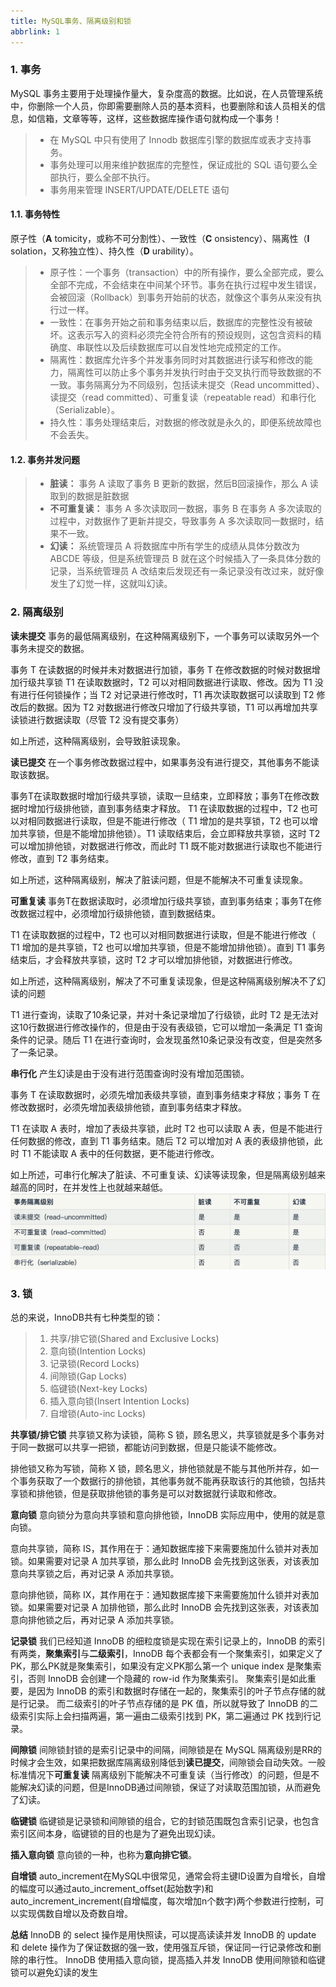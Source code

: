 ```yaml
---
title: MySQL事务、隔离级别和锁
abbrlink: 1
---
```

### 1. 事务
MySQL 事务主要用于处理操作量大，复杂度高的数据。比如说，在人员管理系统中，你删除一个人员，你即需要删除人员的基本资料，也要删除和该人员相关的信息，如信箱，文章等等，这样，这些数据库操作语句就构成一个事务！
>* 在 MySQL 中只有使用了 Innodb 数据库引擎的数据库或表才支持事务。
>* 事务处理可以用来维护数据库的完整性，保证成批的 SQL 语句要么全部执行，要么全部不执行。
>* 事务用来管理 INSERT/UPDATE/DELETE 语句   

#### 1.1. 事务特性
原子性（**A** tomicity，或称不可分割性）、一致性（**C** onsistency）、隔离性（**I** solation，又称独立性）、持久性（**D** urability）。
>* 原子性：一个事务（transaction）中的所有操作，要么全部完成，要么全部不完成，不会结束在中间某个环节。事务在执行过程中发生错误，会被回滚（Rollback）到事务开始前的状态，就像这个事务从来没有执行过一样。
>* 一致性：在事务开始之前和事务结束以后，数据库的完整性没有被破坏。这表示写入的资料必须完全符合所有的预设规则，这包含资料的精确度、串联性以及后续数据库可以自发性地完成预定的工作。
>* 隔离性：数据库允许多个并发事务同时对其数据进行读写和修改的能力，隔离性可以防止多个事务并发执行时由于交叉执行而导致数据的不一致。事务隔离分为不同级别，包括读未提交（Read uncommitted）、读提交（read committed）、可重复读（repeatable read）和串行化（Serializable）。
>* 持久性：事务处理结束后，对数据的修改就是永久的，即便系统故障也不会丢失。

#### 1.2. 事务并发问题
>* **脏读：** 事务 A 读取了事务 B 更新的数据，然后B回滚操作，那么 A 读取到的数据是脏数据
>* **不可重复读：** 事务 A 多次读取同一数据，事务 B 在事务 A 多次读取的过程中，对数据作了更新并提交，导致事务 A 多次读取同一数据时，结果不一致。
>* **幻读：** 系统管理员 A 将数据库中所有学生的成绩从具体分数改为 ABCDE 等级，但是系统管理员 B 就在这个时候插入了一条具体分数的记录，当系统管理员 A 改结束后发现还有一条记录没有改过来，就好像发生了幻觉一样，这就叫幻读。

### 2. 隔离级别
**读未提交**
事务的最低隔离级别，在这种隔离级别下，一个事务可以读取另外一个事务未提交的数据。
 
事务 T 在读数据的时候并未对数据进行加锁，事务 T 在修改数据的时候对数据增加行级共享锁
T1 在读取数据时，T2 可以对相同数据进行读取、修改。因为 T1 没有进行任何锁操作；当 T2 对记录进行修改时，T1 再次读取数据可以读取到 T2 修改后的数据。因为 T2  对数据进行修改只增加了行级共享锁，T1 可以再增加共享读锁进行数据读取（尽管 T2 没有提交事务）

如上所述，这种隔离级别，会导致脏读现象。

**读已提交**
在一个事务修改数据过程中，如果事务没有进行提交，其他事务不能读取该数据。

事务T在读取数据时增加行级共享锁，读取一旦结束，立即释放；事务T在修改数据时增加行级排他锁，直到事务结束才释放。
T1 在读取数据的过程中，T2 也可以对相同数据进行读取，但是不能进行修改（ T1 增加的是共享锁，T2 也可以增加共享锁，但是不能增加排他锁）。T1 读取结束后，会立即释放共享锁，这时 T2 可以增加排他锁，对数据进行修改，而此时 T1 既不能对数据进行读取也不能进行修改，直到 T2 事务结束。

如上所述，这种隔离级别，解决了脏读问题，但是不能解决不可重复读现象。

**可重复读**
事务T在数据读取时，必须增加行级共享锁，直到事务结束；事务T在修改数据过程中，必须增加行级排他锁，直到数据结束。

T1 在读取数据的过程中，T2 也可以对相同数据进行读取，但是不能进行修改（ T1 增加的是共享锁，T2 也可以增加共享锁，但是不能增加排他锁）。直到 T1 事务结束后，才会释放共享锁，这时 T2 才可以增加排他锁，对数据进行修改。

如上所述，这种隔离级别，解决了不可重复读现象，但是这种隔离级别解决不了幻读的问题

T1 进行查询，读取了10条记录，并对十条记录增加了行级锁，此时 T2 是无法对这10行数据进行修改操作的，但是由于没有表级锁，它可以增加一条满足 T1 查询条件的记录。随后 T1 在进行查询时，会发现虽然10条记录没有改变，但是突然多了一条记录。

**串行化**
产生幻读是由于没有进行范围查询时没有增加范围锁。

事务 T 在读取数据时，必须先增加表级共享锁，直到事务结束才释放；事务 T 在修改数据时，必须先增加表级排他锁，直到事务结束才释放。

T1 在读取 A 表时，增加了表级共享锁，此时 T2 也可以读取 A 表，但是不能进行任何数据的修改，直到 T1 事务结束。随后 T2 可以增加对 A 表的表级排他锁，此时 T1 不能读取 A 表中的任何数据，更不能进行修改。

如上所述，可串行化解决了脏读、不可重复读、幻读等读现象，但是隔离级别越来越高的同时，在并发性上也就越来越低。
![隔离级别](2018122201/20181222203726.png)

### 3. 锁
总的来说，InnoDB共有七种类型的锁：
>1. 共享/排它锁(Shared and Exclusive Locks)
>2. 意向锁(Intention Locks)
>3. 记录锁(Record Locks)
>4. 间隙锁(Gap Locks)
>5. 临键锁(Next-key Locks)
>6. 插入意向锁(Insert Intention Locks)
>7. 自增锁(Auto-inc Locks)

**共享锁/排它锁**
共享锁又称为读锁，简称 S 锁，顾名思义，共享锁就是多个事务对于同一数据可以共享一把锁，都能访问到数据，但是只能读不能修改。

排他锁又称为写锁，简称 X 锁，顾名思义，排他锁就是不能与其他所并存，如一个事务获取了一个数据行的排他锁，其他事务就不能再获取该行的其他锁，包括共享锁和排他锁，但是获取排他锁的事务是可以对数据就行读取和修改。

**意向锁**
意向锁分为意向共享锁和意向排他锁，InnoDB 实际应用中，使用的就是意向锁。

意向共享锁，简称 IS，其作用在于：通知数据库接下来需要施加什么锁并对表加锁。如果需要对记录 A 加共享锁，那么此时 InnoDB 会先找到这张表，对该表加意向共享锁之后，再对记录 A 添加共享锁。

意向排他锁，简称 IX，其作用在于：通知数据库接下来需要施加什么锁并对表加锁。如果需要对记录 A 加排他锁，那么此时 InnoDB 会先找到这张表，对该表加意向排他锁之后，再对记录 A 添加共享锁。

**记录锁**
我们已经知道 InnoDB 的细粒度锁是实现在索引记录上的，InnoDB 的索引有两类，**聚集索引**与**二级索引**，InnoDB 每个表都会有一个聚集索引，如果定义了PK，那么PK就是聚集索引，如果没有定义PK那么第一个 unique index 是聚集索引，否则 InnoDB 会创建一个隐藏的 row-id 作为聚集索引。
聚集索引是如此重要，是因为 InnoDB 的索引和数据时存储在一起的，聚集索引的叶子节点存储的就是行记录。
而二级索引的叶子节点存储的是 PK 值，所以就导致了 InnoDB 的二级索引实际上会扫描两遍，第一遍由二级索引找到 PK，第二遍通过 PK 找到行记录。

**间隙锁**
间隙锁封锁的是索引记录中的间隔，间隙锁是在 MySQL 隔离级别是RR的时候才会生效，如果把数据库隔离级别降低到**读已提交**，间隙锁会自动失效。一般标准情况下**可重复读** 隔离级别下能解决不可重复读（当行修改）的问题，但是不能解决幻读的问题，但是InnoDB通过间隙锁，保证了对读取范围加锁，从而避免了幻读。

**临键锁**
临键锁是记录锁和间隙锁的组合，它的封锁范围既包含索引记录，也包含索引区间本身，临键锁的目的也是为了避免出现幻读。

**插入意向锁**
意向锁的一种，也称为**意向排它锁**。

**自增锁**
auto_increment在MySQL中很常见，通常会将主键ID设置为自增长，自增的幅度可以通过auto_increment_offset(起始数字)和auto_increment_increment(自增幅度，每次增加n个数字)两个参数进行控制，可以实现偶数自增以及奇数自增。

**总结**
InnoDB 的 select 操作是用快照读，可以提高读读并发
InnoDB 的 update 和 delete 操作为了保证数据的强一致，使用强互斥锁，保证同一行记录修改和删除的串行性。
InnoDB 使用插入意向锁，提高插入并发
InnoDB 使用间隙锁和临键锁可以避免幻读的发生
